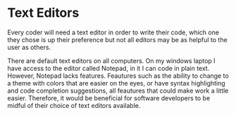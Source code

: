 # Text Editors

Every coder will need a text editor in order to write their code, which one they chose is up their preference but not all editors may be as helpful to the user as others.

There are default text editors on all computers. On my windows laptop I have access to the editor called Notepad, in it I can code in plain text. However, Notepad lacks features. Feautures such as the ability to change to a theme with colors that are easier on the eyes, or have syntax highlighting and code completion suggestions, all feautures that could make work a little easier. Therefore, it would be beneficial for software developers to be midful of their choice of text editors available.
